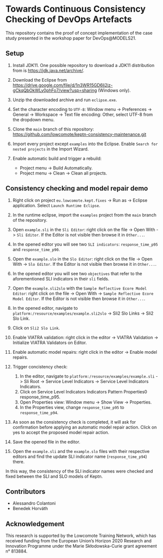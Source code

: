 # Towards Continuous Consistency Checking of DevOps Artefacts

This repository contains the proof of concept implementation of the case study presented in the workshop paper for DevOps@MODELS21.

## Setup

1. Install JDK11. One possible repository to download a JDK11 distribution from is https://jdk.java.net/archive/.

2. Download the Eclipse from https://drive.google.com/file/d/1n3WR15GD6lj2iz-gCkqQbOkWLy0phFo7/view?usp=sharing (Windows only).

3. Unzip the downloaded archive and run `eclipse.exe`.

5. Set the character encoding to `UTF-8`: Window menu -> Preferences -> General -> Workspace -> Text file encoding: Other, select UTF-8 from the dropdown menu.

6. Clone the `main` branch of this repository: https://github.com/lowcomote/keptn-consistency-maintenance.git

7. Import every project except `examples` into the Eclipse. Enable `Search for nested projects` in the Import Wizard.

8. Enable automatic build and trigger a rebuild: 
    * Project menu -> Build Automatically. 
    * Project menu -> Clean -> Clean all projects.

## Consistency checking and model repair demo

1. Right click on project `eu.lowcomote.kept.fixes` -> Run as -> Eclipse application. Select `Launch Runtime Eclipse`.

2. In the runtime eclipse, import the `examples` project from the `main` branch of the repository.

3. Open `example.sli` in the `Sli Editor`: right click on the file -> Open With -> `Sli Editor`. If the Editor is not visible then browse it in `Other...`.

4. In the opened editor you will see two `SLI indicators`: `response_time_p95` and `response_time_p90`.

5. Open the `example.slo` in the `Slo Editor`: right click on the file -> Open With -> `Slo Editor`. If the Editor is not visible then browse it in `Other...`.

6. In the opened editor you will see two `objectives` that refer to the aforementioned SLI indicators in their `sli` fields.

7. Open the `example.sli2slo` with the `Sample Reflective Ecore Model Editor`: right click on the file -> Open With -> `Sample Reflective Ecore Model Editor`. If the Editor is not visible then browse it in `Other...`.

8. In the opened editor, navigate to `platform:/resource/examples/example.sli2slo` -> Sli2 Slo Links -> Sli2 Slo Link.

9. Click on `Sli2 Slo Link`.

10. Enable VIATRA validation: right click in the editor -> VIATRA Validation -> Initialize VIATRA Validators on Editor.

11. Enable automatic model repairs: right click in the editor -> Enable model repairs.

12. Trigger concistency check: 

      1. In the editor, navigate to `platform:/resource/examples/example.sli` -> Sli Root -> Service Level Indicators -> Service Level Indicators Indicators.
      2. Click on Service Level Indicators Indicators Pattern Properties0 response_time_p95.
      3. Open Properties view: Window menu -> Show View -> Properties.
      4. In the Properties view, change `response_time_p95` to `response_time_p94`.

13. As soon as the consistency check is completed, it will ask for confirmation before applying an automatic model repair action. Click on yes to accept the proposed model repair action.

14. Save the opened file in the editor.

15. Open the `example.sli` and the `example.slo` files with their respective editors and find the update SLI indicator name (`response_time_p94`) there.

In this way, the consistency of the SLI indicator names were checked and fixed between the SLI and SLO models of Keptn.

## Contributors

- Alessandro Colantoni
- Benedek Horváth

## Acknowledgement

This research is supported by the Lowcomote Training Network, which has received funding from the European Union’s Horizon 2020 Research and Innovation Programme under the Marie Skłodowska-Curie grant agreement n° 813884.
